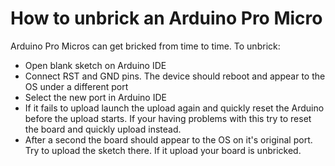 # How to unbrick an Arduino Pro Micro

Arduino Pro Micros can get bricked from time to time. To unbrick:

-   Open blank sketch on Arduino IDE
-   Connect RST and GND pins. The device should reboot and appear to the OS under a different port
-   Select the new port in Arduino IDE
-   If it fails to upload launch the upload again and quickly reset the Arduino before the upload starts. If your having problems with this try to reset the board and quickly upload instead.
-   After a second the board should appear to the OS on it\'s original port. Try to upload the sketch there. If it upload your board is unbricked.
